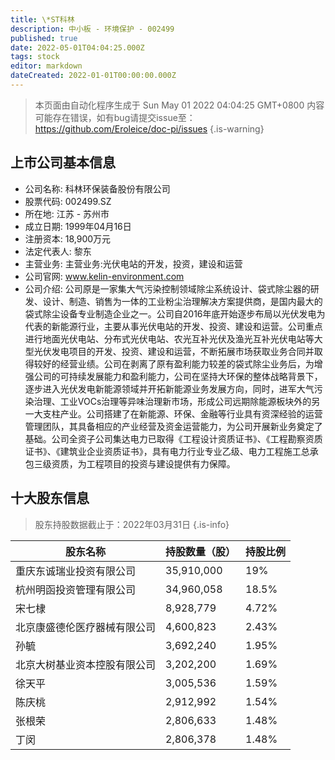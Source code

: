 ```yaml
---
title: \*ST科林
description: 中小板 - 环境保护 - 002499
published: true
date: 2022-05-01T04:04:25.000Z
tags: stock
editor: markdown
dateCreated: 2022-01-01T00:00:00.000Z
---
```


> 本页面由自动化程序生成于 Sun May 01 2022 04:04:25 GMT+0800
> 内容可能存在错误，如有bug请提交issue至：https://github.com/Eroleice/doc-pi/issues
{.is-warning}

## 上市公司基本信息
- 公司名称: 科林环保装备股份有限公司
- 股票代码: 002499.SZ
- 所在地: 江苏 - 苏州市
- 成立日期: 1999年04月16日
- 注册资本: 18,900万元
- 法定代表人: 黎东
- 主营业务: 主营业务:光伏电站的开发，投资，建设和运营
- 公司官网: www.kelin-environment.com
- 公司介绍: 公司原是一家集大气污染控制领域除尘系统设计、袋式除尘器的研发、设计、制造、销售为一体的工业粉尘治理解决方案提供商，是国内最大的袋式除尘设备专业制造企业之一。公司自2016年底开始逐步布局以光伏发电为代表的新能源行业，主要从事光伏电站的开发、投资、建设和运营。公司重点进行地面光伏电站、分布式光伏电站、农光互补光伏及渔光互补光伏电站等大型光伏发电项目的开发、投资、建设和运营，不断拓展市场获取业务合同并取得较好的经营业绩。公司在剥离了原有盈利能力较差的袋式除尘业务后，为增强公司的可持续发展能力和盈利能力，公司在坚持大环保的整体战略背景下，逐步进入光伏发电新能源领域并开拓新能源业务发展方向，同时，进军大气污染治理、工业VOCs治理等异味治理新市场，形成公司远期除能源板块外的另一大支柱产业。公司搭建了在新能源、环保、金融等行业具有资深经验的运营管理团队，其具备相应的产业经营及资金运营能力，为公司开展新业务奠定了基础。公司全资子公司集达电力已取得《工程设计资质证书》、《工程勘察资质证书》、《建筑业企业资质证书》，具有电力行业专业乙级、电力工程施工总承包三级资质，为工程项目的投资与建设提供有力保障。


## 十大股东信息
> 股东持股数据截止于：2022年03月31日
{.is-info}

| 股东名称 | 持股数量（股） | 持股比例 |
| --- | --- | --- |
| 重庆东诚瑞业投资有限公司 | 35,910,000 | 19% |
| 杭州明函投资管理有限公司 | 34,960,058 | 18.5% |
| 宋七棣 | 8,928,779 | 4.72% |
| 北京康盛德伦医疗器械有限公司 | 4,600,823 | 2.43% |
| 孙毓 | 3,692,240 | 1.95% |
| 北京大树基业资本控股有限公司 | 3,202,200 | 1.69% |
| 徐天平 | 3,005,536 | 1.59% |
| 陈庆桃 | 2,912,992 | 1.54% |
| 张根荣 | 2,806,633 | 1.48% |
| 丁闵 | 2,806,378 | 1.48% |




